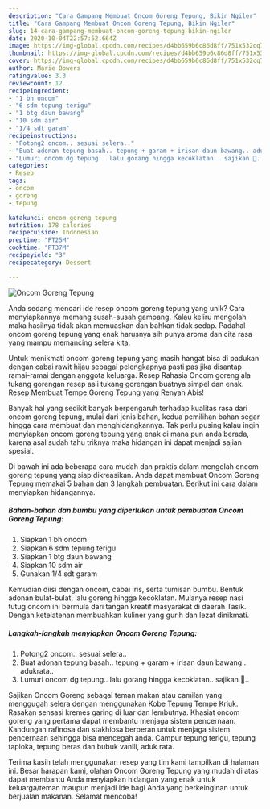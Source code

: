 ```yaml
---
description: "Cara Gampang Membuat Oncom Goreng Tepung, Bikin Ngiler"
title: "Cara Gampang Membuat Oncom Goreng Tepung, Bikin Ngiler"
slug: 14-cara-gampang-membuat-oncom-goreng-tepung-bikin-ngiler
date: 2020-10-04T22:57:52.664Z
image: https://img-global.cpcdn.com/recipes/d4bb659b6c86d8ff/751x532cq70/oncom-goreng-tepung-foto-resep-utama.jpg
thumbnail: https://img-global.cpcdn.com/recipes/d4bb659b6c86d8ff/751x532cq70/oncom-goreng-tepung-foto-resep-utama.jpg
cover: https://img-global.cpcdn.com/recipes/d4bb659b6c86d8ff/751x532cq70/oncom-goreng-tepung-foto-resep-utama.jpg
author: Marie Bowers
ratingvalue: 3.3
reviewcount: 12
recipeingredient:
- "1 bh oncom"
- "6 sdm tepung terigu"
- "1 btg daun bawang"
- "10 sdm air"
- "1/4 sdt garam"
recipeinstructions:
- "Potong2 oncom.. sesuai selera.."
- "Buat adonan tepung basah.. tepung + garam + irisan daun bawang.. adukrata.."
- "Lumuri oncom dg tepung.. lalu gorang hingga kecoklatan.. sajikan 💛.."
categories:
- Resep
tags:
- oncom
- goreng
- tepung

katakunci: oncom goreng tepung 
nutrition: 178 calories
recipecuisine: Indonesian
preptime: "PT25M"
cooktime: "PT37M"
recipeyield: "3"
recipecategory: Dessert

---
```



![Oncom Goreng Tepung](https://img-global.cpcdn.com/recipes/d4bb659b6c86d8ff/751x532cq70/oncom-goreng-tepung-foto-resep-utama.jpg)

Anda sedang mencari ide resep oncom goreng tepung yang unik? Cara menyiapkannya memang susah-susah gampang. Kalau keliru mengolah maka hasilnya tidak akan memuaskan dan bahkan tidak sedap. Padahal oncom goreng tepung yang enak harusnya sih punya aroma dan cita rasa yang mampu memancing selera kita.

Untuk menikmati oncom goreng tepung yang masih hangat bisa di padukan dengan cabai rawit hijau sebagai pelengkapnya pasti pas jika disantap ramai-ramai dengan anggota keluarga. Resep Rahasia Oncom goreng ala tukang gorengan resep asli tukang gorengan buatnya simpel dan enak. Resep Membuat Tempe Goreng Tepung yang Renyah Abis!

Banyak hal yang sedikit banyak berpengaruh terhadap kualitas rasa dari oncom goreng tepung, mulai dari jenis bahan, kedua pemilihan bahan segar hingga cara membuat dan menghidangkannya. Tak perlu pusing kalau ingin menyiapkan oncom goreng tepung yang enak di mana pun anda berada, karena asal sudah tahu triknya maka hidangan ini dapat menjadi sajian spesial.


Di bawah ini ada beberapa cara mudah dan praktis dalam mengolah oncom goreng tepung yang siap dikreasikan. Anda dapat membuat Oncom Goreng Tepung memakai 5 bahan dan 3 langkah pembuatan. Berikut ini cara dalam menyiapkan hidangannya.

<!--inarticleads1-->

##### Bahan-bahan dan bumbu yang diperlukan untuk pembuatan Oncom Goreng Tepung:

1. Siapkan 1 bh oncom
1. Siapkan 6 sdm tepung terigu
1. Siapkan 1 btg daun bawang
1. Siapkan 10 sdm air
1. Gunakan 1/4 sdt garam


Kemudian diisi dengan oncom, cabai iris, serta tumisan bumbu. Bentuk adonan bulat-bulat, lalu goreng hingga kecoklatan. Mulanya resep nasi tutug oncom ini bermula dari tangan kreatif masyarakat di daerah Tasik. Dengan ketelatenan membuahkan kuliner yang gurih dan lezat dinikmati. 

<!--inarticleads2-->

##### Langkah-langkah menyiapkan Oncom Goreng Tepung:

1. Potong2 oncom.. sesuai selera..
1. Buat adonan tepung basah.. tepung + garam + irisan daun bawang.. adukrata..
1. Lumuri oncom dg tepung.. lalu gorang hingga kecoklatan.. sajikan 💛..


Sajikan Oncom Goreng sebagai teman makan atau camilan yang menggugah selera dengan menggunakan Kobe Tepung Tempe Kriuk. Rasakan sensasi kremes garing di luar dan lembutnya. Khasiat oncom goreng yang pertama dapat membantu menjaga sistem pencernaan. Kandungan rafinosa dan stakhiosa berperan untuk menjaga sistem pencernaan sehingga bisa mencegah anda. Campur tepung terigu, tepung tapioka, tepung beras dan bubuk vanili, aduk rata. 

Terima kasih telah menggunakan resep yang tim kami tampilkan di halaman ini. Besar harapan kami, olahan Oncom Goreng Tepung yang mudah di atas dapat membantu Anda menyiapkan hidangan yang enak untuk keluarga/teman maupun menjadi ide bagi Anda yang berkeinginan untuk berjualan makanan. Selamat mencoba!
